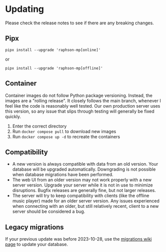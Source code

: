 # Updating

Please check the release notes to see if there are any breaking changes.

## Pipx

```
pipx install --upgrade 'raphson-mp[online]'
```
or
```
pipx install --upgrade 'raphson-mp[offline]'
```

## Container

Container images do not follow Python package versioning. Instead, the images are a "rolling release". It closely follows the main branch, whenever I feel like the code is reasonably well tested. Our own production server uses this version, so any issue that slips through testing will generally be fixed quickly.

1. Enter the correct directory
2. Run `docker compose pull` to download new images
4. Run `docker compose up -d` to recreate the containers

## Compatibility

* A new version is always compatible with data from an old version. Your database will be upgraded automatically. Downgrading is not possible when database migrations have been performed.
* The web UI from an older version may not work properly with a new server version. Upgrade your server while it is not in use to minimize disruptions. Bugfix releases are generally fine, but not larger releases.
* The server will try to keep compatibility with clients (like the offline music player) made for an older server version. Any issues experienced when connecting with an older, but still relatively recent, client to a new server should be considered a bug.

## Legacy migrations

If your previous update was before 2023-10-28, use the [migrations wiki page](./migrations.md) to update your database.
